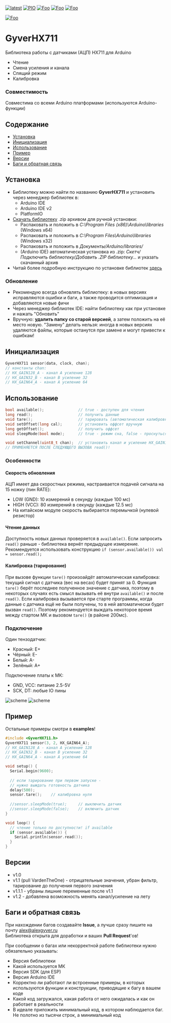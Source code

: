 [![latest](https://img.shields.io/github/v/release/GyverLibs/GyverHX711.svg?color=brightgreen)](https://github.com/GyverLibs/GyverHX711/releases/latest/download/GyverHX711.zip)
[![PIO](https://badges.registry.platformio.org/packages/gyverlibs/library/GyverHX711.svg)](https://registry.platformio.org/libraries/gyverlibs/GyverHX711)
[![Foo](https://img.shields.io/badge/Website-AlexGyver.ru-blue.svg?style=flat-square)](https://alexgyver.ru/)
[![Foo](https://img.shields.io/badge/%E2%82%BD$%E2%82%AC%20%D0%9D%D0%B0%20%D0%BF%D0%B8%D0%B2%D0%BE-%D1%81%20%D1%80%D1%8B%D0%B1%D0%BA%D0%BE%D0%B9-orange.svg?style=flat-square)](https://alexgyver.ru/support_alex/)
[![Foo](https://img.shields.io/badge/README-ENGLISH-blueviolet.svg?style=flat-square)](https://github-com.translate.goog/GyverLibs/GyverHX711?_x_tr_sl=ru&_x_tr_tl=en)  

[![Foo](https://img.shields.io/badge/ПОДПИСАТЬСЯ-НА%20ОБНОВЛЕНИЯ-brightgreen.svg?style=social&logo=telegram&color=blue)](https://t.me/GyverLibs)

# GyverHX711
Библиотека работы с датчиками (АЦП) HX711 для Arduino
- Чтение
- Смена усиления и канала
- Спящий режим
- Калибровка

### Совместимость
Совместима со всеми Arduino платформами (используются Arduino-функции)

## Содержание
- [Установка](#install)
- [Инициализация](#init)
- [Использование](#usage)
- [Пример](#example)
- [Версии](#versions)
- [Баги и обратная связь](#feedback)

<a id="install"></a>
## Установка
- Библиотеку можно найти по названию **GyverHX711** и установить через менеджер библиотек в:
    - Arduino IDE
    - Arduino IDE v2
    - PlatformIO
- [Скачать библиотеку](https://github.com/GyverLibs/GyverHX711/archive/refs/heads/main.zip) .zip архивом для ручной установки:
    - Распаковать и положить в *C:\Program Files (x86)\Arduino\libraries* (Windows x64)
    - Распаковать и положить в *C:\Program Files\Arduino\libraries* (Windows x32)
    - Распаковать и положить в *Документы/Arduino/libraries/*
    - (Arduino IDE) автоматическая установка из .zip: *Скетч/Подключить библиотеку/Добавить .ZIP библиотеку…* и указать скачанный архив
- Читай более подробную инструкцию по установке библиотек [здесь](https://alexgyver.ru/arduino-first/#%D0%A3%D1%81%D1%82%D0%B0%D0%BD%D0%BE%D0%B2%D0%BA%D0%B0_%D0%B1%D0%B8%D0%B1%D0%BB%D0%B8%D0%BE%D1%82%D0%B5%D0%BA)
### Обновление
- Рекомендую всегда обновлять библиотеку: в новых версиях исправляются ошибки и баги, а также проводится оптимизация и добавляются новые фичи
- Через менеджер библиотек IDE: найти библиотеку как при установке и нажать "Обновить"
- Вручную: **удалить папку со старой версией**, а затем положить на её место новую. "Замену" делать нельзя: иногда в новых версиях удаляются файлы, которые останутся при замене и могут привести к ошибкам!


<a id="init"></a>
## Инициализация
```cpp
GyverHX711 sensor(data, clock, chan);
// константы chan:
// HX_GAIN128_A - канал А усиление 128
// HX_GAIN32_B - канал B усиление 32
// HX_GAIN64_A - канал А усиление 64
```

<a id="usage"></a>
## Использование
```cpp
bool available();               // true - доступен для чтения
long read();                    // получить данные
void tare();                    // тарировать (автоматическая калибровка)
void setOffset(long cal);       // установить оффсет вручную
long getOffset();               // получить оффсет
void sleepMode(bool mode);      // true - режим сна, false - проснуться

void setChannel(uint8_t chan);  // установить канал и усиление HX_GAIN128_A/HX_GAIN32_B/HX_GAIN64_A
// ПРИМЕНЯЕТСЯ ПОСЛЕ СЛЕДУЮЩЕГО ВЫЗОВА read()!
```

### Особенности
#### Скорость обновления
АЦП имеет два скоростных режима, настраивается подачей сигнала на 15 ножку (пин RATE):
- LOW (GND): 10 измерений в секунду (каждые 100 мс)
- HIGH (VCC): 80 измерений в секунду (каждые 12.5 мс)
- На китайском модуле скорость выбирается перемычкой (нулевой резистор)

#### Чтение данных
Доступность новых данных проверяется в `available()`. Если запросить `read()` раньше - библиотека вернёт предыдущее измерение. 
Рекомендуется использовать конструкцию `if (sensor.available()) val = sensor.read();`  

#### Калибровка (тарирование)
При вызове функции `tare()` произоайдёт автоматическая калибровка: текущий сигнал с датчика (вес на весах) 
будет принят за 0. Функция `tare()` берёт последнее полученное значение с датчика, поэтому в некоторых случаях 
есть смысл вызывать её внутри `available()` и после `read()`. Если калибровка вызывается при старте программы, 
когда данные с датчика ещё не были получены, то в ней автоматически будет вызван `read()`. Поэтому рекомендуется 
выждать некоторое время между стартом МК и вызовом `tare()` (в районе 200мс).

### Подключение
Один тензодатчик:
- Красный: E+
- Чёрный: E-
- Белый: A-
- Зелёный: A+

Подключение платы к МК:
- GND, VCC: питание 2.5-5V
- SCK, DT: любые IO пины

![scheme](/docs/scheme(1).jpg)
![scheme](/docs/scheme(2).jpg)

<a id="example"></a>
## Пример
Остальные примеры смотри в **examples**!
```cpp
#include <GyverHX711.h>
GyverHX711 sensor(3, 2, HX_GAIN64_A);
// HX_GAIN128_A - канал А усиление 128
// HX_GAIN32_B - канал B усиление 32
// HX_GAIN64_A - канал А усиление 64

void setup() {
  Serial.begin(9600);
  
  // если тарирование при первом запуске -
  // нужно выждать готовность датчика
  delay(500);
  sensor.tare();    // калибровка нуля
  
  //sensor.sleepMode(true);		// выключить датчик
  //sensor.sleepMode(false);	// включить датчик
}

void loop() {
  // чтение только по доступности! if available
  if (sensor.available()) {
    Serial.println(sensor.read());
  }
}
```

<a id="versions"></a>
## Версии
- v1.0
- v1.1 (pull VardenTheOne) - отрицательные значения, убран фильтр, тарирование до получения первого значения
- v1.1.1 - убраны лишние переменные после v1.1
- v1.2 - добавлена возможность менять канал/усиление на лету

<a id="feedback"></a>
## Баги и обратная связь
При нахождении багов создавайте **Issue**, а лучше сразу пишите на почту [alex@alexgyver.ru](mailto:alex@alexgyver.ru)  
Библиотека открыта для доработки и ваших **Pull Request**'ов!


При сообщении о багах или некорректной работе библиотеки нужно обязательно указывать:
- Версия библиотеки
- Какой используется МК
- Версия SDK (для ESP)
- Версия Arduino IDE
- Корректно ли работают ли встроенные примеры, в которых используются функции и конструкции, приводящие к багу в вашем коде
- Какой код загружался, какая работа от него ожидалась и как он работает в реальности
- В идеале приложить минимальный код, в котором наблюдается баг. Не полотно из тысячи строк, а минимальный код
